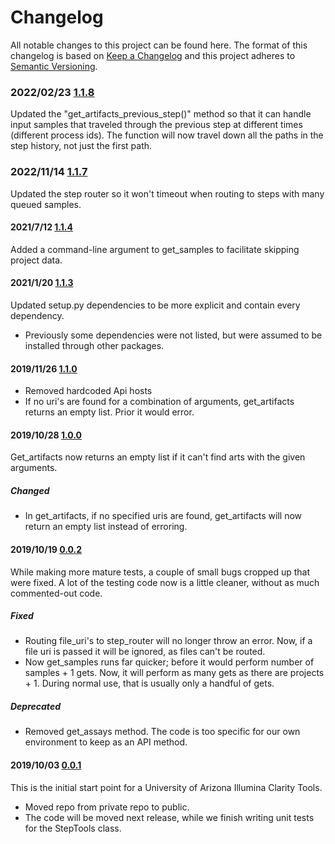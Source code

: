 # Changelog

All notable changes to this project can be found here.
The format of this changelog is based on [Keep a Changelog](https://keepachangelog.com/en/1.0.0/) and this project adheres to [Semantic Versioning](https://semver.org/spec/v2.0.0.html).

### 2022/02/23 [1.1.8](https://github.com/UACoreFacilitiesIT/UA-Clarity-Tools)

Updated the "get_artifacts_previous_step()" method so that it can handle input samples that traveled through the previous step at different times (different process ids). The function will now travel down all the paths in the step history, not just the first path.

### 2022/11/14 [1.1.7](https://github.com/UACoreFacilitiesIT/UA-Clarity-Tools)

Updated the step router so it won't timeout when routing to steps with many queued samples.

#### 2021/7/12 [1.1.4](https://github.com/UACoreFacilitiesIT/UA-Clarity-Tools)

Added a command-line argument to get_samples to facilitate skipping project data.

#### 2021/1/20 [1.1.3](https://github.com/UACoreFacilitiesIT/UA-Clarity-Tools/commit/72c70ac33b36b990f63c3de27aa78fc77241de70)

Updated setup.py dependencies to be more explicit and contain every dependency.

- Previously some dependencies were not listed, but were assumed to be installed through other packages.

#### 2019/11/26 [1.1.0](https://github.com/UACoreFacilitiesIT/UA-Clarity-Tools)

- Removed hardcoded Api hosts
- If no uri's are found for a combination of arguments, get_artifacts returns an empty list. Prior it would error.

#### 2019/10/28 [1.0.0](https://github.com/UACoreFacilitiesIT/UA-Clarity-Tools/commit/3c10f9bbc8125b68b1d118ad9be2f1a9c264adf1)

Get_artifacts now returns an empty list if it can't find arts with the given arguments.

##### Changed

- In get_artifacts, if no specified uris are found, get_artifacts will now return an empty list instead of erroring.

#### 2019/10/19 [0.0.2](https://github.com/UACoreFacilitiesIT/UA-Clarity-Tools/commit/0295910650d296d2ca2cb49a12f70c8943a32264)

While making more mature tests, a couple of small bugs cropped up that were fixed. A lot of the testing code now is a little cleaner, without as much commented-out code.

##### Fixed

- Routing file_uri's to step_router will no longer throw an error. Now, if a file uri is passed it will be ignored, as files can't be routed.
- Now get_samples runs far quicker; before it would perform number of samples + 1 gets. Now, it will perform as many gets as there are projects + 1. During normal use, that is usually only a handful of gets.

##### Deprecated

- Removed get_assays method. The code is too specific for our own environment to keep as an API method.

#### 2019/10/03 [0.0.1](https://github.com/UACoreFacilitiesIT/UA-Clarity-Tools/commit/db749e06683367528f9365603bde84cf6da2cc49)

This is the initial start point for a University of Arizona Illumina Clarity Tools.

- Moved repo from private repo to public.
- The code will be moved next release, while we finish writing unit tests for the StepTools class.
